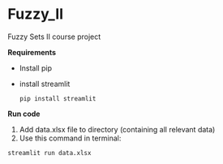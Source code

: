 # Fuzzy_II
Fuzzy Sets II course project

**Requirements**

- Install pip
- install streamlit
  
    ```pip install streamlit```

**Run code**

1. Add data.xlsx file to directory (containing all relevant data)
2. Use this command in terminal:
```
streamlit run data.xlsx
```
